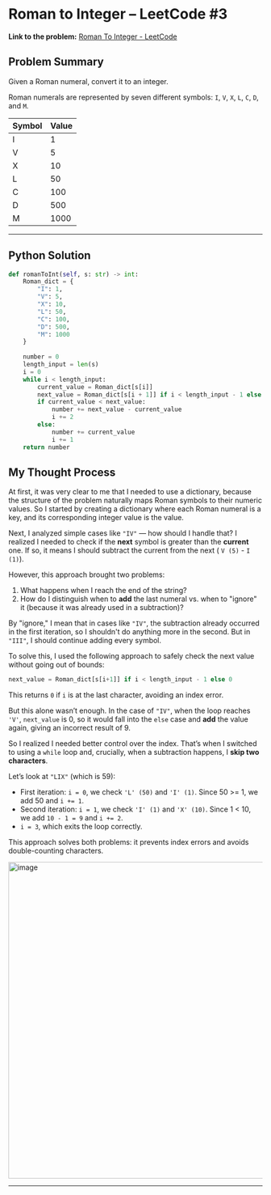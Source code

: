 # Roman to Integer – LeetCode #3

**Link to the problem:** [Roman To Integer - LeetCode](https://leetcode.com/problems/roman-to-integer/)


## Problem Summary

Given a Roman numeral, convert it to an integer.

Roman numerals are represented by seven different symbols: `I`, `V`, `X`, `L`, `C`, `D`, and `M`.

| Symbol | Value |
|--------|-------|
| I      | 1     |
| V      | 5     |
| X      | 10    |
| L      | 50    |
| C      | 100   |
| D      | 500   |
| M      | 1000  |

---

## Python Solution

```python
def romanToInt(self, s: str) -> int:
    Roman_dict = {
        "I": 1,
        "V": 5,
        "X": 10,
        "L": 50,
        "C": 100,
        "D": 500,
        "M": 1000
    }
    
    number = 0
    length_input = len(s)
    i = 0
    while i < length_input:
        current_value = Roman_dict[s[i]]
        next_value = Roman_dict[s[i + 1]] if i < length_input - 1 else 0
        if current_value < next_value:
            number += next_value - current_value
            i += 2
        else:
            number += current_value
            i += 1
    return number
```
## My Thought Process

At first, it was very clear to me that I needed to use a dictionary, because the structure of the problem naturally maps Roman symbols to their numeric values. So I started by creating a dictionary where each Roman numeral is a key, and its corresponding integer value is the value.

Next, I analyzed simple cases like `"IV"` — how should I handle that? I realized I needed to check if the **next** symbol is greater than the **current** one. If so, it means I should subtract the current from the next ( `V (5)` - `I (1)`).

However, this approach brought two problems:

1. What happens when I reach the end of the string?
2. How do I distinguish when to **add** the last numeral vs. when to "ignore" it (because it was already used in a subtraction)?

By "ignore," I mean that in cases like `"IV"`, the subtraction already occurred in the first iteration, so I shouldn't do anything more in the second. But in `"III"`, I should continue adding every symbol.

To solve this, I used the following approach to safely check the next value without going out of bounds:

```python
next_value = Roman_dict[s[i+1]] if i < length_input - 1 else 0
```

This returns `0` if `i` is at the last character, avoiding an index error.

But this alone wasn’t enough. In the case of `"IV"`, when the loop reaches `'V'`, `next_value` is 0, so it would fall into the `else` case and **add** the value again, giving an incorrect result of 9.

So I realized I needed better control over the index. That’s when I switched to using a `while` loop and, crucially, when a subtraction happens, I **skip two characters**.

Let’s look at `"LIX"` (which is 59):

- First iteration: `i = 0`, we check `'L' (50)` and `'I' (1)`. Since 50 >= 1, we add 50 and `i += 1`.
- Second iteration: `i = 1`, we check `'I' (1)` and `'X' (10)`. Since 1 < 10, we add `10 - 1 = 9` and `i += 2`.
- `i = 3`, which exits the loop correctly.

This approach solves both problems: it prevents index errors and avoids double-counting characters.

<img width="626" height="626" alt="image" src="https://github.com/user-attachments/assets/0934d40e-19c8-4a34-9619-76b1c954dbd1" />


---



